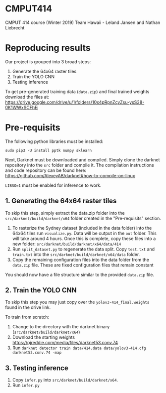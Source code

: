 # CMPUT414
CMPUT 414 course (Winter 2019) Team Hawaii - Leland Jansen and Nathan Liebrecht


# Reproducing results

Our project is grouped into 3 broad steps:

1. Generate the 64x64 raster tiles
2. Train the YOLO CNN
3. Testing inference

To get pre-generated training data (`data.zip`) and final trained weights 
download the files at:
https://drive.google.com/drive/u/1/folders/10x4pRpnZcyZsu-ysS38-0K1WWxSCFhEj

# Pre-requisits

The following python libraries must be installed:
```
sudo pip3 -U install pptk numpy sklearn
```

Next, Darknet must be downloaded and compiled. Simply clone the darknet 
repository into the `src` folder and compile it. The compilation instructions
and code repository can be found here: https://github.com/AlexeyAB/darknet#how-to-compile-on-linux

`LIBSO=1` must be enabled for inference to work.


## 1. Generating the 64x64 raster tiles

To skip this step, simply extract the data.zip folder into the `src/darknet/build/darknet/x64` folder
created in the "Pre-requisits" section.

1. To rasterize the Sydney dataset (included in the data folder) 
   into the 64x64 tiles run `visualize.py`. 
   Data will be output in the `out` folder. This will take around 4 hours.
   Once this is complete, copy these files into a new folder: 
   `src/darknet/build/darknet/x64/data/414`
2. Run `split_dataset.py` to regenerate the data split. Copy `test.txt` and `train.txt`
   into the `src/darknet/build/darknet/x64/data` folder.
3. Copy the remaining configuration files into the data folder from the `data.zip` file.
   These are fixed configuration files that remain constant

You should now have a file structure similar to the provided `data.zip` file.


## 2. Train the YOLO CNN

To skip this step you may just copy over the `yolov3-414_final.weights` found in the drive link.

To train from scratch:

1. Change to the directory with the darknet binary (`src/darknet/build/darknet/x64`)
2. Download the starting weights https://pjreddie.com/media/files/darknet53.conv.74
3. Run `darknet detector train data/414.data data/yolov3-414.cfg darknet53.conv.74 -map`


## 3. Testing inference

1. Copy `infer.py` into `src/darknet/build/darknet/x64`.
2. Run `infer.py`


